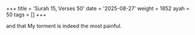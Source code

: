 +++
title = 'Surah 15, Verses 50'
date = '2025-08-27'
weight = 1852
ayah = 50
tags = []
+++

and that My torment is indeed the most painful.